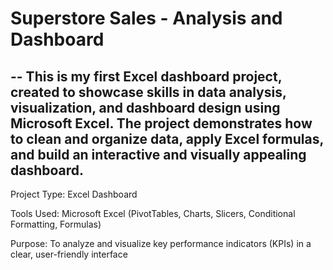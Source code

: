 # Superstore Sales - Analysis and Dashboard
--
This is my first Excel dashboard project, created to showcase skills in data analysis, visualization, and dashboard design using Microsoft Excel. The project demonstrates how to clean and organize data, apply Excel formulas, and build an interactive and visually appealing dashboard.
--
Project Type: Excel Dashboard

Tools Used: Microsoft Excel (PivotTables, Charts, Slicers, Conditional Formatting, Formulas)

Purpose: To analyze and visualize key performance indicators (KPIs) in a clear, user-friendly interface
